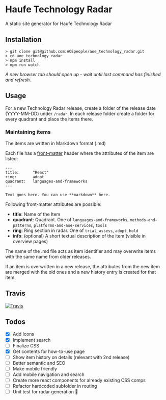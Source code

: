 # Haufe Technology Radar

A static site generator for Haufe Technology Radar

## Installation

```
> git clone git@github.com:AOEpeople/aoe_technology_radar.git
> cd aoe_technology_radar
> npm install
> npm run watch
```
*A new browser tab should open up - wait until last command has finished and refresh.*

## Usage

For a new Technology Radar release, create a folder of the release date (YYYY-MM-DD) under `/radar`. In each release folder create a folder for every quadrant and place the items there.

### Maintaining items

The items are written in Markdown format (.md)

Each file has a [front-matter](https://github.com/jxson/front-matter) header where the attributes of the item are listed:
  ```
  ---
  title:      "React"
  ring:       adopt
  quadrant:   languages-and-frameworks
  ---

  Text goes here. You can use **markdown** here.

  ```

Following front-matter attributes are possible:
- **title**: Name of the Item
- **quadrant**: Quadrant. One of `languages-and-frameworks`, `methods-and-patterns`, `platforms-and-aoe-services`, `tools`
- **ring**: Ring section in radar. One of `trial`, `assess`, `adopt`, `hold`
- **info**: (optional) A short textual description of the item (visible in overview pages)

The name of the .md file acts as item identifier and may overwrite items with the same name from older releases.

If an item is overwritten in a new release, the attributes from the new item are merged with the old ones and a new history entry is created for that item.

## Travis
[![Travis](https://api.travis-ci.org/AOEpeople/aoe_technology_radar.svg?branch=master)](https://travis-ci.org/AOEpeople/aoe_technology_radar/)

## Todos

-  [x] Add Icons
-  [x] Implement search
-  [ ] Finalize CSS
-  [x] Get contents for how-to-use page
-  [ ] Show item history on details (relevant with 2nd release)
-  [ ] Better semantic and SEO
-  [ ] Make mobile friendly
-  [ ] Add mobile navigation and search
-  [ ] Create more react components for already existing CSS comps
-  [ ] Refactor hardcoded subfolder in routing
-  [ ] Unit test for radar generation :see_no_evil:
